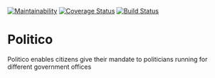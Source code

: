[![Maintainability](https://api.codeclimate.com/v1/badges/0652cd0b38f55b9ecebf/maintainability)](https://codeclimate.com/github/ekikoh/Politico/maintainability)
[![Coverage Status](https://coveralls.io/repos/github/ekikoh/Politico/badge.svg)](https://coveralls.io/github/ekikoh/Politico) 
[![Build Status](https://travis-ci.org/ekikoh/Politico.svg?branch=develop)](https://travis-ci.org/ekikoh/Politico)
# Politico
Politico enables citizens give their mandate to politicians running for different government offices


